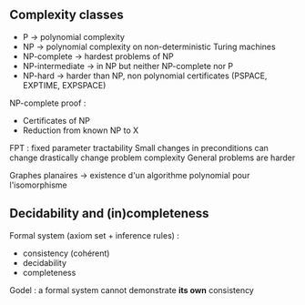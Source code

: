 ## Complexity classes

- P -> polynomial complexity
- NP -> polynomial complexity on non-deterministic Turing machines
- NP-complete -> hardest problems of NP
- NP-intermediate -> in NP but neither NP-complete nor P
- NP-hard -> harder than NP, non polynomial certificates (PSPACE, EXPTIME, EXPSPACE)

NP-complete proof :

- Certificates of NP
- Reduction from known NP to X

FPT : fixed parameter tractability
Small changes in preconditions can change drastically change problem complexity
General problems are harder

Graphes planaires -> existence d'un algorithme polynomial pour l'isomorphisme

## Decidability and (in)completeness

Formal system (axiom set + inference rules) :

- consistency (cohérent)
- decidability
- completeness

Godel : a formal system cannot demonstrate **its own** consistency

